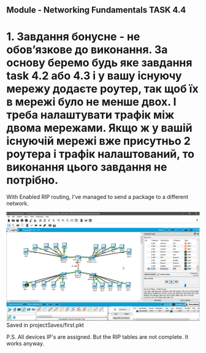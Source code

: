 ## Module - Networking Fundamentals TASK 4.4


# 1. Завдання бонусне - не обов’язкове до виконання. За основу беремо будь яке завдання task 4.2 або 4.3 і у вашу існуючу мережу додаєте роутер, так щоб їх в мережі було не менше двох. І треба налаштувати трафік між двома мережами. Якщо ж у вашій існуючій мережі вже присутньо 2 роутера і трафік налаштований, то виконання цього завдання не потрібно.

With Enabled RIP routing, I've managed to send a package to a different network. 

![alt text](images/1.png)
Saved in projectSaves/first.pkt

P.S. All devices IP's are assigned. But the RIP tables are not complete. It works anyway.